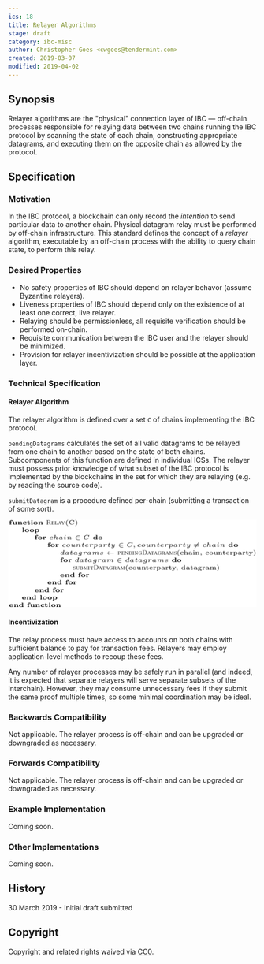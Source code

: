 ```yaml
---
ics: 18
title: Relayer Algorithms
stage: draft
category: ibc-misc
author: Christopher Goes <cwgoes@tendermint.com>
created: 2019-03-07
modified: 2019-04-02
---
```


## Synopsis

Relayer algorithms are the "physical" connection layer of IBC — off-chain processes responsible for relaying data between two chains running the IBC protocol by scanning the state of each chain, constructing appropriate datagrams, and executing them on the opposite chain as allowed by the protocol.

## Specification

### Motivation

In the IBC protocol, a blockchain can only record the *intention* to send particular data to another chain. Physical datagram relay must be performed by off-chain infrastructure. This standard defines the concept of a *relayer* algorithm, executable by an off-chain process with the ability to query chain state, to perform this relay.

### Desired Properties

- No safety properties of IBC should depend on relayer behavor (assume Byzantine relayers).
- Liveness properties of IBC should depend only on the existence of at least one correct, live relayer.
- Relaying should be permissionless, all requisite verification should be performed on-chain.
- Requisite communication between the IBC user and the relayer should be minimized.
- Provision for relayer incentivization should be possible at the application layer.

### Technical Specification

#### Relayer Algorithm

The relayer algorithm is defined over a set `C` of chains implementing the IBC protocol.

`pendingDatagrams` calculates the set of all valid datagrams to be relayed from one chain to another based on the state of both chains. Subcomponents of this function are defined in individual ICSs. The relayer must possess prior knowledge of what subset of the IBC protocol is implemented by the blockchains in the set for which they are relaying (e.g. by reading the source code).

`submitDatagram` is a procedure defined per-chain (submitting a transaction of some sort).

![Relayer](relayer.png)

#### Incentivization

The relay process must have access to accounts on both chains with sufficient balance to pay for transaction fees. Relayers may employ application-level methods to recoup these fees.

Any number of relayer processes may be safely run in parallel (and indeed, it is expected that separate relayers will serve separate subsets of the interchain). However, they may consume unnecessary fees if they submit the same proof multiple times, so some minimal coordination may be ideal.

### Backwards Compatibility

Not applicable. The relayer process is off-chain and can be upgraded or downgraded as necessary.

### Forwards Compatibility

Not applicable. The relayer process is off-chain and can be upgraded or downgraded as necessary.

### Example Implementation

Coming soon.

### Other Implementations

Coming soon.

## History

30 March 2019 - Initial draft submitted

## Copyright

Copyright and related rights waived via [CC0](https://creativecommons.org/publicdomain/zero/1.0/).
